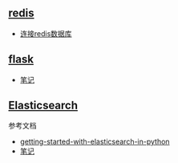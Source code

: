 ## [redis](./core/my_01_redis)

+ [连接redis数据库](./core/my_01_redis/00_connetc_redis.py)

## [flask](./core/my_04_flask)
+ [笔记](../doc/flask.md)



## [Elasticsearch](./core/my_06_elasticsearch)  
  
参考文档
- [getting-started-with-elasticsearch-in-python](https://towardsdatascience.com/getting-started-with-elasticsearch-in-python-c3598e718380)
- [笔记](../doc/elasticsearch.md)